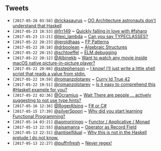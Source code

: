 ## Tweets

- `[2017-05-28 03:58]` [@rickasaurus](https://twitter.com/rickasaurus) ~ [OO Architecture astronauts don't understand that Haskell](https://twitter.com/rickasaurus/status/867054121634934785)
- `[2017-05-23 18:53]` [@frr149](https://twitter.com/frr149) ~ [Quickly falling in love with #fsharp](https://twitter.com/frr149/status/866783502666055680)
- `[2017-05-23 13:21]` [@lexi_lambda](https://twitter.com/lexi_lambda) ~ [Can you say TYPECLASSES?](https://twitter.com/lexi_lambda/status/866874490587721728)
- `[2017-05-22 20:23]` [@jeroldhaas](https://twitter.com/jeroldhaas) ~ [FP Patterns](https://twitter.com/jeroldhaas/status/535919819355598848)
- `[2017-05-22 20:18]` [@drboolean](https://twitter.com/drboolean) ~ [Algebraic Structures](https://twitter.com/drboolean/status/846041299786514436)
- `[2017-05-22 20:15]` [@schtoeffel](https://twitter.com/schtoeffel) ~ [ELM debugging](https://twitter.com/schtoeffel/status/856882605068865539)
- `[2017-05-22 20:12]` [@Albinekb](https://twitter.com/Albinekb) ~ [Want to watch any movie inside macOS native picture-in-picture player?](https://twitter.com/Albinekb/status/847078766622990336)
- `[2017-05-22 20:08]` [@sstephenson](https://twitter.com/sstephenson) ~ [I know! I’ll just write a little shell script that reads a value from stdin.](https://twitter.com/sstephenson/status/854122896612044803)
- `[2017-05-22 19:59]` [@romanzolotarev](https://twitter.com/romanzolotarev) ~ [Curry Id True 42](https://twitter.com/romanzolotarev/status/865902652445601792)
- `[2017-05-22 19:51]` [@romanzolotarev](https://twitter.com/romanzolotarev) ~ [Is it easy to comprehend this #Haskell example for you?](https://twitter.com/romanzolotarev/status/866180248328654849)
- `[2017-05-22 02:36]` [@Ocramius](https://twitter.com/Ocramius) ~ [Wait There are people ... actively suggesting to not use type hints?](https://twitter.com/Ocramius/status/866245255640821761)
- `[2017-05-16 12:16]` [@RogerAlsing](https://twitter.com/RogerAlsing) ~ [F# or C#](https://twitter.com/RogerAlsing/status/863692615623077888)
- `[2017-05-15 17:39]` [@silverSpoon](https://twitter.com/silverSpoon) ~ [Why did you start learning Functional Programming?](https://twitter.com/silverSpoon/status/863822017715458050)
- `[2017-05-14 03:21]` [@aomoriringo](https://twitter.com/aomoriringo) ~ [Functor / Applicative / Monad](https://twitter.com/aomoriringo/status/270046177020489728)
- `[2017-05-13 22:55]` [@aisamanra](https://twitter.com/aisamanra) ~ [Operator as Record Field](https://twitter.com/aisamanra/status/854396345628610565)
- `[2017-05-13 22:31]` [@antiselfdual](https://twitter.com/antiselfdual) ~ [Why this is not in the Haskell prelude I do not know.](https://twitter.com/antiselfdual/status/855995687900561408)
- `[2017-05-13 22:27]` [@puffnfresh](https://twitter.com/puffnfresh) ~ [Never regex!](https://twitter.com/puffnfresh/status/862447181491351553)
